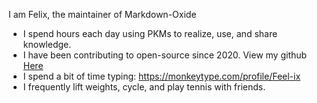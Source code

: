

I am Felix, the maintainer of Markdown-Oxide

- I spend hours each day using PKMs to realize, use, and share knowledge. 
- I have been contributing to open-source since 2020. View my github [Here]
- I spend a bit of time typing: https://monkeytype.com/profile/Feel-ix
- I frequently lift weights, cycle, and play tennis with friends.

[Here]: https://github.com/Feel-ix-343
